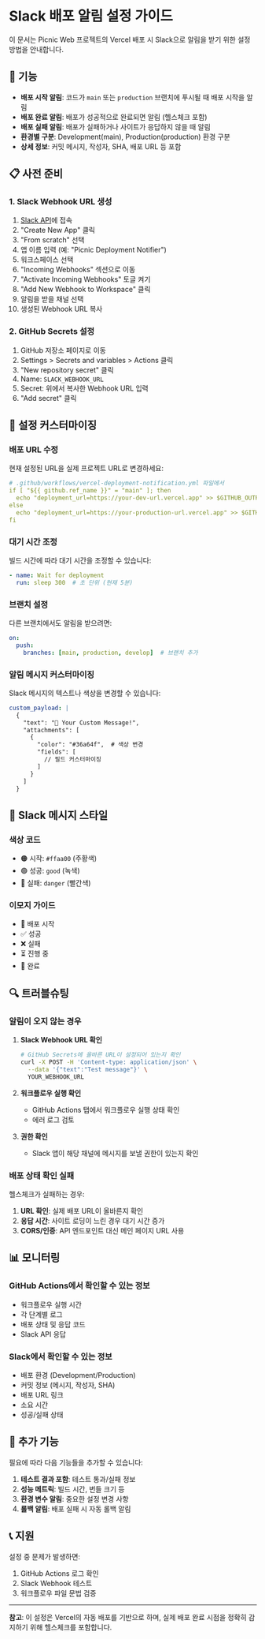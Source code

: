 # Slack 배포 알림 설정 가이드

이 문서는 Picnic Web 프로젝트의 Vercel 배포 시 Slack으로 알림을 받기 위한 설정 방법을 안내합니다.

## 🚀 기능

- **배포 시작 알림**: 코드가 `main` 또는 `production` 브랜치에 푸시될 때 배포 시작을 알림
- **배포 완료 알림**: 배포가 성공적으로 완료되면 알림 (헬스체크 포함)
- **배포 실패 알림**: 배포가 실패하거나 사이트가 응답하지 않을 때 알림
- **환경별 구분**: Development(main), Production(production) 환경 구분
- **상세 정보**: 커밋 메시지, 작성자, SHA, 배포 URL 등 포함

## 📋 사전 준비

### 1. Slack Webhook URL 생성

1. [Slack API](https://api.slack.com/apps)에 접속
2. "Create New App" 클릭
3. "From scratch" 선택
4. 앱 이름 입력 (예: "Picnic Deployment Notifier")
5. 워크스페이스 선택
6. "Incoming Webhooks" 섹션으로 이동
7. "Activate Incoming Webhooks" 토글 켜기
8. "Add New Webhook to Workspace" 클릭
9. 알림을 받을 채널 선택
10. 생성된 Webhook URL 복사

### 2. GitHub Secrets 설정

1. GitHub 저장소 페이지로 이동
2. Settings > Secrets and variables > Actions 클릭
3. "New repository secret" 클릭
4. Name: `SLACK_WEBHOOK_URL`
5. Secret: 위에서 복사한 Webhook URL 입력
6. "Add secret" 클릭

## 🔧 설정 커스터마이징

### 배포 URL 수정

현재 설정된 URL을 실제 프로젝트 URL로 변경하세요:

```yaml
# .github/workflows/vercel-deployment-notification.yml 파일에서
if [ "${{ github.ref_name }}" = "main" ]; then
  echo "deployment_url=https://your-dev-url.vercel.app" >> $GITHUB_OUTPUT
else
  echo "deployment_url=https://your-production-url.vercel.app" >> $GITHUB_OUTPUT
fi
```

### 대기 시간 조정

빌드 시간에 따라 대기 시간을 조정할 수 있습니다:

```yaml
- name: Wait for deployment
  run: sleep 300  # 초 단위 (현재 5분)
```

### 브랜치 설정

다른 브랜치에서도 알림을 받으려면:

```yaml
on:
  push:
    branches: [main, production, develop]  # 브랜치 추가
```

### 알림 메시지 커스터마이징

Slack 메시지의 텍스트나 색상을 변경할 수 있습니다:

```yaml
custom_payload: |
  {
    "text": "🚀 Your Custom Message!",
    "attachments": [
      {
        "color": "#36a64f",  # 색상 변경
        "fields": [
          // 필드 커스터마이징
        ]
      }
    ]
  }
```

## 🎨 Slack 메시지 스타일

### 색상 코드
- 🟠 시작: `#ffaa00` (주황색)
- 🟢 성공: `good` (녹색)
- 🔴 실패: `danger` (빨간색)

### 이모지 가이드
- 🚀 배포 시작
- ✅ 성공
- ❌ 실패
- ⏳ 진행 중
- 🎉 완료

## 🔍 트러블슈팅

### 알림이 오지 않는 경우

1. **Slack Webhook URL 확인**
   ```bash
   # GitHub Secrets에 올바른 URL이 설정되어 있는지 확인
   curl -X POST -H 'Content-type: application/json' \
     --data '{"text":"Test message"}' \
     YOUR_WEBHOOK_URL
   ```

2. **워크플로우 실행 확인**
   - GitHub Actions 탭에서 워크플로우 실행 상태 확인
   - 에러 로그 검토

3. **권한 확인**
   - Slack 앱이 해당 채널에 메시지를 보낼 권한이 있는지 확인

### 배포 상태 확인 실패

헬스체크가 실패하는 경우:

1. **URL 확인**: 실제 배포 URL이 올바른지 확인
2. **응답 시간**: 사이트 로딩이 느린 경우 대기 시간 증가
3. **CORS/인증**: API 엔드포인트 대신 메인 페이지 URL 사용

## 📊 모니터링

### GitHub Actions에서 확인할 수 있는 정보

- 워크플로우 실행 시간
- 각 단계별 로그
- 배포 상태 및 응답 코드
- Slack API 응답

### Slack에서 확인할 수 있는 정보

- 배포 환경 (Development/Production)
- 커밋 정보 (메시지, 작성자, SHA)
- 배포 URL 링크
- 소요 시간
- 성공/실패 상태

## 🔄 추가 기능

필요에 따라 다음 기능들을 추가할 수 있습니다:

1. **테스트 결과 포함**: 테스트 통과/실패 정보
2. **성능 메트릭**: 빌드 시간, 번들 크기 등
3. **환경 변수 알림**: 중요한 설정 변경 사항
4. **롤백 알림**: 배포 실패 시 자동 롤백 알림

## 📞 지원

설정 중 문제가 발생하면:

1. GitHub Actions 로그 확인
2. Slack Webhook 테스트
3. 워크플로우 파일 문법 검증

---

**참고**: 이 설정은 Vercel의 자동 배포를 기반으로 하며, 실제 배포 완료 시점을 정확히 감지하기 위해 헬스체크를 포함합니다. 